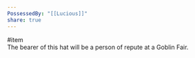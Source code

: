 ```yaml
---  
PossessedBy: "[[Lucious]]"  
share: true  
---  
```

#item  
The bearer of this hat will be a person of repute at a Goblin Fair. 